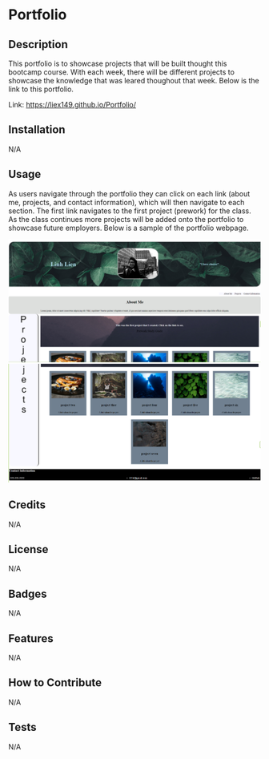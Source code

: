 # Portfolio

## Description
 This portfolio is to showcase projects that will be built thought this bootcamp course. With each week, there will be different projects to showcase the knowledge that was leared thoughout that week. Below is the link to this portfolio. 

 Link: https://liex149.github.io/Portfolio/ 

## Installation

N/A

## Usage
As users navigate through the portfolio they can click on each link (about me, projects, and contact information), which will then navigate to each section. The first link navigates to the first project (prework) for the class. As the class continues more projects will be added onto the portfolio to showcase future employers. Below is a sample of the portfolio webpage. 

![portfolio top](portfolio-top-1.PNG)
![portfolio bottom](portfolio-bottom-1.PNG)

## Credits

N/A

## License

N/A

## Badges

N/A

## Features

N/A

## How to Contribute

N/A

## Tests

N/A